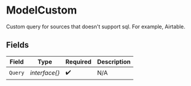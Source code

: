 # ModelCustom

Custom query for sources that doesn't support sql. For example, Airtable.


## Fields

| Field              | Type               | Required           | Description        |
| ------------------ | ------------------ | ------------------ | ------------------ |
| `Query`            | *interface{}*      | :heavy_check_mark: | N/A                |